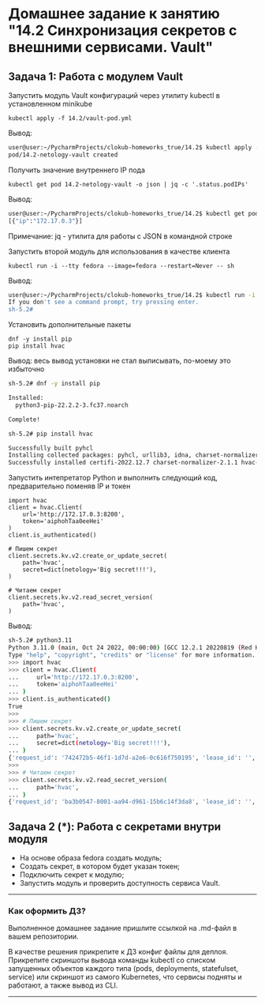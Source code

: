 # Домашнее задание к занятию "14.2 Синхронизация секретов с внешними сервисами. Vault"

## Задача 1: Работа с модулем Vault

Запустить модуль Vault конфигураций через утилиту kubectl в установленном minikube

```
kubectl apply -f 14.2/vault-pod.yml
```

Вывод:

```bash
user@user:~/PycharmProjects/clokub-homeworks_true/14.2$ kubectl apply -f vault-pod.yml
pod/14.2-netology-vault created
```

Получить значение внутреннего IP пода

```
kubectl get pod 14.2-netology-vault -o json | jq -c '.status.podIPs'
```

Вывод:

```bash
user@user:~/PycharmProjects/clokub-homeworks_true/14.2$ kubectl get pod 14.2-netology-vault -o json | jq -c '.status.podIPs'
[{"ip":"172.17.0.3"}]

```

Примечание: jq - утилита для работы с JSON в командной строке

Запустить второй модуль для использования в качестве клиента

```
kubectl run -i --tty fedora --image=fedora --restart=Never -- sh
```

Вывод:

```bash
user@user:~/PycharmProjects/clokub-homeworks_true/14.2$ kubectl run -i --tty fedora --image=fedora --restart=Never -- sh
If you don't see a command prompt, try pressing enter.
sh-5.2# 
```

Установить дополнительные пакеты

```
dnf -y install pip
pip install hvac
```

Вывод: весь вывод установки не стал выписывать, по-моему это избыточно

```bash
sh-5.2# dnf -y install pip

Installed:
  python3-pip-22.2.2-3.fc37.noarch                                     python3-setuptools-62.6.0-2.fc37.noarch                                    

Complete!

sh-5.2# pip install hvac

Successfully built pyhcl
Installing collected packages: pyhcl, urllib3, idna, charset-normalizer, certifi, requests, hvac
Successfully installed certifi-2022.12.7 charset-normalizer-2.1.1 hvac-1.0.2 idna-3.4 pyhcl-0.4.4 requests-2.28.1 urllib3-1.26.13

```

Запустить интепретатор Python и выполнить следующий код, предварительно
поменяв IP и токен

```
import hvac
client = hvac.Client(
    url='http://172.17.0.3:8200',
    token='aiphohTaa0eeHei'
)
client.is_authenticated()

# Пишем секрет
client.secrets.kv.v2.create_or_update_secret(
    path='hvac',
    secret=dict(netology='Big secret!!!'),
)

# Читаем секрет
client.secrets.kv.v2.read_secret_version(
    path='hvac',
)
```

Вывод:

```bash
sh-5.2# python3.11 
Python 3.11.0 (main, Oct 24 2022, 00:00:00) [GCC 12.2.1 20220819 (Red Hat 12.2.1-2)] on linux
Type "help", "copyright", "credits" or "license" for more information.
>>> import hvac
>>> client = hvac.Client(
...     url='http://172.17.0.3:8200',
...     token='aiphohTaa0eeHei'
... )
>>> client.is_authenticated()
True
>>> 
>>> # Пишем секрет
>>> client.secrets.kv.v2.create_or_update_secret(
...     path='hvac',
...     secret=dict(netology='Big secret!!!'),
... )
{'request_id': '742472b5-46f1-1d7d-a2e6-0c616f750195', 'lease_id': '', 'renewable': False, 'lease_duration': 0, 'data': {'created_time': '2023-01-10T18:49:10.088320855Z', 'custom_metadata': None, 'deletion_time': '', 'destroyed': False, 'version': 2}, 'wrap_info': None, 'warnings': None, 'auth': None}
>>> 
>>> # Читаем секрет
>>> client.secrets.kv.v2.read_secret_version(
...     path='hvac',
... )
{'request_id': 'ba3b0547-8001-aa94-d961-15b6c14f3da8', 'lease_id': '', 'renewable': False, 'lease_duration': 0, 'data': {'data': {'netology': 'Big secret!!!'}, 'metadata': {'created_time': '2023-01-10T18:49:10.088320855Z', 'custom_metadata': None, 'deletion_time': '', 'destroyed': False, 'version': 2}}, 'wrap_info': None, 'warnings': None, 'auth': None}

```

## Задача 2 (*): Работа с секретами внутри модуля

* На основе образа fedora создать модуль;
* Создать секрет, в котором будет указан токен;
* Подключить секрет к модулю;
* Запустить модуль и проверить доступность сервиса Vault.

---

### Как оформить ДЗ?

Выполненное домашнее задание пришлите ссылкой на .md-файл в вашем репозитории.

В качестве решения прикрепите к ДЗ конфиг файлы для деплоя. Прикрепите скриншоты вывода команды kubectl со списком запущенных объектов каждого типа (pods, deployments, statefulset, service) или скриншот из самого Kubernetes, что сервисы подняты и работают, а также вывод из CLI.

---
